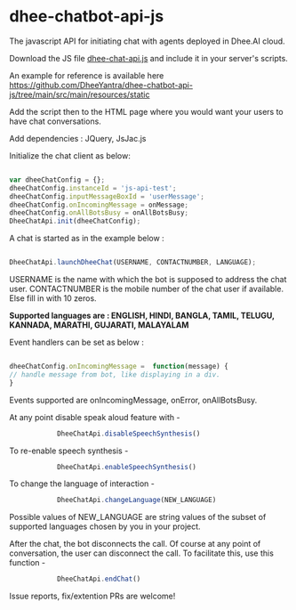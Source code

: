 # dhee-chatbot-api-js

The javascript API for initiating chat with agents deployed in Dhee.AI cloud.

Download the JS file [dhee-chat-api.js](https://raw.githubusercontent.com/DheeYantra/dhee-chatbot-api-js/main/src/main/resources/static/dhee-chat-api.js)  and include it in your server's scripts.

An example for reference is available here https://github.com/DheeYantra/dhee-chatbot-api-js/tree/main/src/main/resources/static

Add the script then to the HTML page where you would want your users to have chat conversations.

Add dependencies : JQuery, JsJac.js


Initialize the chat client as below:

```javascript

var dheeChatConfig = {};
dheeChatConfig.instanceId = 'js-api-test';
dheeChatConfig.inputMessageBoxId = 'userMessage';
dheeChatConfig.onIncomingMessage = onMessage;
dheeChatConfig.onAllBotsBusy = onAllBotsBusy;
DheeChatApi.init(dheeChatConfig);

```

A chat is started as in the example below : 

```javascript

DheeChatApi.launchDheeChat(USERNAME, CONTACTNUMBER, LANGUAGE);

```
USERNAME is the name with which the bot is supposed to address the chat user.
CONTACTNUMBER is the mobile number of the chat user if available. Else fill in with 10 zeros.

**Supported languages are : ENGLISH, HINDI, BANGLA, TAMIL, TELUGU, KANNADA, MARATHI, GUJARATI, MALAYALAM**

Event handlers can be set as below :
```javascript

dheeChatConfig.onIncomingMessage =  function(message) {
// handle message from bot, like displaying in a div.
}

```
Events supported are onIncomingMessage, onError, onAllBotsBusy.


At any point disable speak aloud feature with -
```javascript
            DheeChatApi.disableSpeechSynthesis()
```

To re-enable speech synthesis -

```javascript
            DheeChatApi.enableSpeechSynthesis()
```

To change the language of interaction -

```javascript
            DheeChatApi.changeLanguage(NEW_LANGUAGE)
```
Possible values of NEW_LANGUAGE are string values of the subset of supported languages chosen by you in your project.


After the chat, the bot disconnects the call. Of course at any point of conversation, the user can disconnect the call. To facilitate this, use this function -
```javascript
            DheeChatApi.endChat()
```



Issue reports, fix/extention PRs are welcome!
